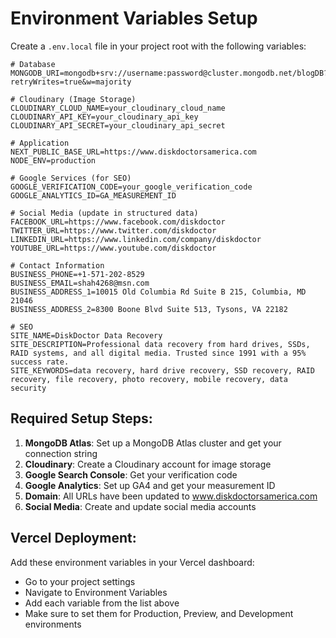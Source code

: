 # Environment Variables Setup

Create a `.env.local` file in your project root with the following variables:

```env
# Database
MONGODB_URI=mongodb+srv://username:password@cluster.mongodb.net/blogDB?retryWrites=true&w=majority

# Cloudinary (Image Storage)
CLOUDINARY_CLOUD_NAME=your_cloudinary_cloud_name
CLOUDINARY_API_KEY=your_cloudinary_api_key
CLOUDINARY_API_SECRET=your_cloudinary_api_secret

# Application
NEXT_PUBLIC_BASE_URL=https://www.diskdoctorsamerica.com
NODE_ENV=production

# Google Services (for SEO)
GOOGLE_VERIFICATION_CODE=your_google_verification_code
GOOGLE_ANALYTICS_ID=GA_MEASUREMENT_ID

# Social Media (update in structured data)
FACEBOOK_URL=https://www.facebook.com/diskdoctor
TWITTER_URL=https://www.twitter.com/diskdoctor
LINKEDIN_URL=https://www.linkedin.com/company/diskdoctor
YOUTUBE_URL=https://www.youtube.com/diskdoctor

# Contact Information
BUSINESS_PHONE=+1-571-202-8529
BUSINESS_EMAIL=shah4268@msn.com
BUSINESS_ADDRESS_1=10015 Old Columbia Rd Suite B 215, Columbia, MD 21046
BUSINESS_ADDRESS_2=8300 Boone Blvd Suite 513, Tysons, VA 22182

# SEO
SITE_NAME=DiskDoctor Data Recovery
SITE_DESCRIPTION=Professional data recovery from hard drives, SSDs, RAID systems, and all digital media. Trusted since 1991 with a 95% success rate.
SITE_KEYWORDS=data recovery, hard drive recovery, SSD recovery, RAID recovery, file recovery, photo recovery, mobile recovery, data security
```

## Required Setup Steps:

1. **MongoDB Atlas**: Set up a MongoDB Atlas cluster and get your connection string
2. **Cloudinary**: Create a Cloudinary account for image storage
3. **Google Search Console**: Get your verification code
4. **Google Analytics**: Set up GA4 and get your measurement ID
5. **Domain**: All URLs have been updated to www.diskdoctorsamerica.com
6. **Social Media**: Create and update social media accounts

## Vercel Deployment:

Add these environment variables in your Vercel dashboard:
- Go to your project settings
- Navigate to Environment Variables
- Add each variable from the list above
- Make sure to set them for Production, Preview, and Development environments
